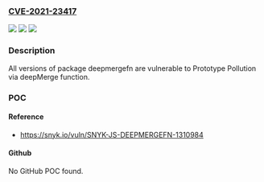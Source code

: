### [CVE-2021-23417](https://cve.mitre.org/cgi-bin/cvename.cgi?name=CVE-2021-23417)
![](https://img.shields.io/static/v1?label=Product&message=deepmergefn&color=blue)
![](https://img.shields.io/static/v1?label=Version&message=%3E%3D%200%20&color=brighgreen)
![](https://img.shields.io/static/v1?label=Vulnerability&message=Prototype%20Pollution&color=brighgreen)

### Description

All versions of package deepmergefn are vulnerable to Prototype Pollution via deepMerge function.

### POC

#### Reference
- https://snyk.io/vuln/SNYK-JS-DEEPMERGEFN-1310984

#### Github
No GitHub POC found.

